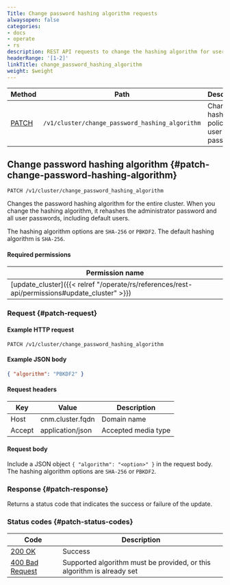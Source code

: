 ```yaml
---
Title: Change password hashing algorithm requests
alwaysopen: false
categories:
- docs
- operate
- rs
description: REST API requests to change the hashing algorithm for user passwords.
headerRange: '[1-2]'
linkTitle: change_password_hashing_algorithm
weight: $weight
---
```


| Method | Path | Description |
|--------|------|-------------|
| [PATCH](#patch-change-password-hashing-algorithm) | `/v1/cluster/change_password_hashing_algorithm` | Change the hashing policy for user passwords |

## Change password hashing algorithm {#patch-change-password-hashing-algorithm}

	PATCH /v1/cluster/change_password_hashing_algorithm

Changes the password hashing algorithm for the entire cluster. When you change the hashing algorithm, it rehashes the administrator password and all user passwords, including default users.

The hashing algorithm options are `SHA-256` or `PBKDF2`. The default hashing algorithm is `SHA-256`.

#### Required permissions

| Permission name |
|-----------------|
| [update_cluster]({{< relref "/operate/rs/references/rest-api/permissions#update_cluster" >}}) |

### Request {#patch-request} 

#### Example HTTP request

	PATCH /v1/cluster/change_password_hashing_algorithm

#### Example JSON body

```json
{ "algorithm": "PBKDF2" }
```

#### Request headers

| Key | Value | Description |
|-----|-------|-------------|
| Host | cnm.cluster.fqdn | Domain name |
| Accept | application/json | Accepted media type |

#### Request body

Include a JSON object `{ "algorithm": "<option>" }` in the request body. The hashing algorithm options are `SHA-256` or `PBKDF2`.

### Response {#patch-response} 

Returns a status code that indicates the success or failure of the update.

### Status codes {#patch-status-codes} 

| Code | Description |
|------|-------------|
| [200 OK](https://www.rfc-editor.org/rfc/rfc9110.html#name-200-ok) | Success |
| [400 Bad Request](https://www.rfc-editor.org/rfc/rfc9110.html#name-400-bad-request) | Supported algorithm must be provided, or this algorithm is already set |
